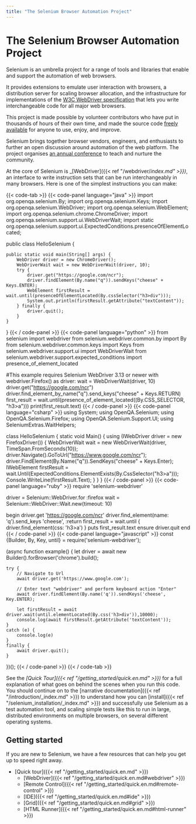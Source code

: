 ```yaml
---
title: "The Selenium Browser Automation Project"
---
```


# The Selenium Browser Automation Project

Selenium is an umbrella project for a range of tools and libraries 
that enable and support the automation of web browsers. 

It provides extensions to emulate user interaction with browsers,
a distribution server for scaling browser allocation,
and the infrastructure for implementations of the 
[W3C WebDriver specification](//www.w3.org/TR/webdriver/)
that lets you write interchangeable code for all major web browsers.

This project is made possible by volunteer contributors
who have put in thousands of hours of their own time,
and made the source code [freely available](attr.md#license)
for anyone to use, enjoy, and improve.

Selenium brings together browser vendors, engineers, and enthusiasts
to further an open discussion around automation of the web platform.
The project organises [an annual conference](//seleniumconf.com/)
to teach and nurture the community.

At the core of Selenium is _[WebDriver]({{< ref "/webdriver/_index.md" >}})_, 
an interface to write instruction sets that can be run interchangeably in many 
browsers. Here is one of the simplest instructions you can make:

{{< code-tab >}}
  {{< code-panel language="java" >}}
import org.openqa.selenium.By;
import org.openqa.selenium.Keys;
import org.openqa.selenium.WebDriver;
import org.openqa.selenium.WebElement;
import org.openqa.selenium.chrome.ChromeDriver;
import org.openqa.selenium.support.ui.WebDriverWait;
import static org.openqa.selenium.support.ui.ExpectedConditions.presenceOfElementLocated;

public class HelloSelenium {

    public static void main(String[] args) {
        WebDriver driver = new ChromeDriver();
        WebDriverWait wait = new WebDriverWait(driver, 10);
        try {
            driver.get("https://google.com/ncr");
            driver.findElement(By.name("q")).sendKeys("cheese" + Keys.ENTER);
            WebElement firstResult = wait.until(presenceOfElementLocated(By.cssSelector("h3>div")));
            System.out.println(firstResult.getAttribute("textContent"));
        } finally {
            driver.quit();
        }
    }
}
  {{< / code-panel >}}
  {{< code-panel language="python" >}}
from selenium import webdriver
from selenium.webdriver.common.by import By
from selenium.webdriver.common.keys import Keys
from selenium.webdriver.support.ui import WebDriverWait
from selenium.webdriver.support.expected_conditions import presence_of_element_located

#This example requires Selenium WebDriver 3.13 or newer
with webdriver.Firefox() as driver:
    wait = WebDriverWait(driver, 10)
    driver.get("https://google.com/ncr")
    driver.find_element_by_name("q").send_keys("cheese" + Keys.RETURN)
    first_result = wait.until(presence_of_element_located((By.CSS_SELECTOR, "h3>a")))
    print(first_result.text)
  {{< / code-panel >}}
  {{< code-panel language="csharp" >}}
using System;
using OpenQA.Selenium;
using OpenQA.Selenium.Firefox;
using OpenQA.Selenium.Support.UI;
using SeleniumExtras.WaitHelpers;

class HelloSelenium
{
    static void Main()
    {
        using (IWebDriver driver = new FirefoxDriver())
        {
            WebDriverWait wait = new WebDriverWait(driver, TimeSpan.FromSeconds(10));
            driver.Navigate().GoToUrl("https://www.google.com/ncr");
            driver.FindElement(By.Name("q")).SendKeys("cheese" + Keys.Enter);
            IWebElement firstResult = wait.Until(ExpectedConditions.ElementExists(By.CssSelector("h3>a")));
            Console.WriteLine(firstResult.Text);
        }
    }
}
  {{< / code-panel >}}
  {{< code-panel language="ruby" >}}
require 'selenium-webdriver'

driver = Selenium::WebDriver.for :firefox
wait = Selenium::WebDriver::Wait.new(timeout: 10)

begin
  driver.get 'https://google.com/ncr'
  driver.find_element(name: 'q').send_keys 'cheese', :return
  first_result = wait.until { driver.find_element(css: 'h3>a') }
  puts first_result.text
ensure
  driver.quit
end
  {{< / code-panel >}}
  {{< code-panel language="javascript" >}}
const {Builder, By, Key, until} = require('selenium-webdriver');

(async function example() {
    let driver = await new Builder().forBrowser('chrome').build();

    try {
        // Navigate to Url
        await driver.get('https://www.google.com');

        // Enter text "webdriver" and perform keyboard action "Enter"
        await driver.findElement(By.name('q')).sendKeys('cheese', Key.ENTER);

        let firstResult = await driver.wait(until.elementLocated(By.css('h3>div')),10000);
        console.log(await firstResult.getAttribute('textContent'));
    }
    catch (e) {
        console.log(e)
    }
    finally {
        await driver.quit();
    }
})();
  {{< / code-panel >}}
{{< / code-tab >}}


See the _[Quick Tour]({{< ref "/getting_started/quick.en.md" >}})_ for a full explanation
of what goes on behind the scenes when you run this code.
You should continue on to the [narrative documentation]({{< ref "/introduction/_index.md" >}})
to understand how you can [install]({{< ref "/selenium_installation/_index.md" >}}) and
successfully use Selenium as a test automation tool,
and scaling simple tests like this to run
in large, distributed environments on multiple browsers,
on several different operating systems.

## Getting started

If you are new to Selenium,
we have a few resources that can help you
get up to speed right away.

* [Quick tour]({{< ref "/getting_started/quick.en.md" >}})
  * [WebDriver]({{< ref "/getting_started/quick.en.md#webdriver" >}})
  * [Remote Control]({{< ref "/getting_started/quick.en.md#remote-control" >}})
  * [IDE]({{< ref "/getting_started/quick.en.md#ide" >}})
  * [Grid]({{< ref "/getting_started/quick.en.md#grid" >}})
  * [HTML Runner]({{< ref "/getting_started/quick.en.md#html-runner" >}})


